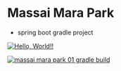 # Massai Mara Park

+ spring boot gradle project

[![Hello, World!!](https://github.com/itcen-tutor/massai_mara_park01/actions/workflows/01helloworld.yaml/badge.svg)](https://github.com/itcen-tutor/massai_mara_park01/actions/workflows/01helloworld.yaml)

[![massai mara park 01 gradle build](https://github.com/itcen-tutor/massai_mara_park01/actions/workflows/02mmpark01_gradle_build.yaml/badge.svg)](https://github.com/itcen-tutor/massai_mara_park01/actions/workflows/02mmpark01_gradle_build.yaml)

